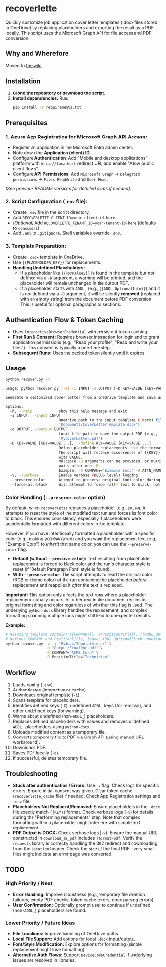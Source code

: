 # recoverlette

Quickly customize job application cover letter templates (.docx files stored in OneDrive) by replacing placeholders and exporting the result as a PDF locally. This script uses the Microsoft Graph API for file access and PDF conversion.

## Why and Wherefore

Moved to [the wiki](https://github.com/scottvr/recoverlette/wiki)

## Installation

1.  **Clone the repository or download the script.**
2.  **Install dependencies:** Run:
    ```bash
    pip install -r requirements.txt
    ```

## Prerequisites

### 1. Azure App Registration for Microsoft Graph API Access:

* Register an application in the Microsoft Entra admin center.
* Note down the **Application (client) ID**.
* Configure **Authentication**: Add "Mobile and desktop applications" platform with `http://localhost` redirect URI, and enable "Allow public client flows".
* Configure **API Permissions**: Add `Microsoft Graph` -> `Delegated permissions` -> `Files.ReadWrite` and `User.Read`.

*(See previous README versions for detailed steps if needed).*

### 2. Script Configuration (`.env` file):

* Create `.env` file in the script directory.
* Add `RECOVERLETTE_CLIENT_ID=your-client-id-here`.
* *(Optional)* Add `RECOVERLETTE_TENANT_ID=your-tenant-id-here` (defaults to `consumers`).
* Add `.env` to `.gitignore`. Shell variables override `.env`.

### 3. Template Preparation:

* Create `.docx` template in OneDrive.
* Use `{{PLACEHOLDER_KEY}}` for replacements.
* **Handling Undefined Placeholders:**
    * If a placeholder like `{{NormalKey}}` is found in the template but not defined via a `-D` argument, a warning will be printed, and the placeholder will remain unchanged in the output PDF.
    * If a placeholder starts with `ADDL_` (e.g., `{{ADDL_OptionalInfo}}`) and it is *not* defined via a `-D` argument, it will be silently **removed** (replaced with an empty string) from the document before PDF conversion. This is useful for optional paragraphs or sections.

## Authentication Flow & Token Caching

* Uses `InteractiveBrowserCredential` with persistent token caching.
* **First Run & Consent:** Requires browser interaction for login and to grant application permissions (e.g., "Read your profile", "Read and write your files"). This consent is typically a one-time step.
* **Subsequent Runs:** Uses the cached token silently until it expires.

## Usage

```bash
python recover.py -h

usage: python recover.py [-h] -i INPUT -o OUTPUT [-D KEY=VALUE [KEY=VALUE ...]] [-v]

Generate a customized cover letter from a OneDrive template and save as local PDF.

options:
  -h, --help            show this help message and exit
  -i INPUT, --input INPUT
                        OneDrive path to the input template (.docx) file (e.g.,
                        'Documents/CoverLetterTemplate.docx')
  -o OUTPUT, --output OUTPUT
                        Local file path to save the output PDF (e.g.,
                        'MyCoverLetter.pdf')
  -D KEY=VALUE [KEY=VALUE ...], --define KEY=VALUE [KEY=VALUE ...]
                        Define placeholder replacements. Use the format KEY=VALUE.
                        The script will replace occurrences of {{KEY}} in the template
                        with VALUE.
                        Multiple -D arguments can be provided, or multiple KEY=VALUE
                        pairs after one -D.
                        Example: -D COMPANY="Example Inc." -D ATTN_NAME="Ms. Smith"
  -v, --verbose         Enable verbose (DEBUG level) logging.
  --preserve-color      Attempt to preserve original font color during replacement instead of forcing black.
  --force-all-black     Will attempt to force *all* text to black, not just replaced placeholders. Due to styles or some such nonsense, this does not always work.
```

### Color Handling (`--preserve-color` option)
By default, when `recoverlette` replaces a placeholder (e.g., `@KEY@`), it attempts to reset the style of the modified text run and forces its font color to black. This ensures consistency, especially if placeholders were accidentally formatted with different colors in the template.

However, if you have intentionally formatted a placeholder with a specific color (e.g., making `@COMPANY@` red) and you want the replacement text (e.g., "Example Corp") to *inherit* that same color, you can use the `--preserve-color` flag.

* **Default (without `--preserve-color`):** Text resulting from placeholder replacement is forced to black color and the run's character style is reset (if 'Default Paragraph Font' style is found).
* **With `--preserve-color`:** The script attempts to read the original color (RGB or theme color) of the run containing the placeholder *before* replacement and reapplies it *after* the text is replaced.

**Important:** This option only affects the text runs where a placeholder replacement actually occurs. All other text in the document retains its original formatting and color regardless of whether this flag is used. The underlying `python-docx` library handles the replacement, and complex formatting spanning multiple runs might still lead to unexpected results.

**Example:**

```bash
# Assuming template contains {{COMPANY}}, {{PositionTitle}}, {{ADDL_OptionalBlurb}}
# Defines COMPANY and PositionTitle, leaves ADDL_OptionalBlurb undefined (it will be removed).
python recover.py -v -i "MyDocs/Template.docx" \
                  -o "Output/FinalDoc.pdf" \
                  -D COMPANY="ACME Corp" \
                  -D PositionTitle="Technician" 
```

## Workflow

1.  Loads config (`.env`).
2.  Authenticates (interactive or cache).
3.  Downloads original template (`-i`).
4.  Scans template for placeholders.
5.  Identifies defined keys (`-D`), undefined `ADDL_` keys (for removal), and other undefined keys (for warning).
6.  Warns about undefined (non-`ADDL_`) placeholders.
7.  Replaces defined placeholders with values and removes undefined `ADDL_` placeholders using `python-docx`.
8.  Uploads modified content as a temporary file.
9.  Converts temporary file to PDF via Graph API (using manual URL workaround).
10. Downloads PDF.
11. Saves PDF locally (`-o`).
12. If successful, deletes temporary file.

## Troubleshooting

* **Stuck after authentication / Errors:** Use `-v` flag. Check logs for specific errors. Ensure initial consent was given. Clear token cache (`recoverlette_cache` file) if needed. Check App Registration settings and `.env` file.
* **Placeholders Not Replaced/Removed:** Ensure placeholders in the `.docx` file exactly match `{{KEY}}` format. Check verbose logs (`-v`) for details during the "Performing replacements" step. Note that complex formatting within a placeholder might interfere with simple text replacement.
* **PDF Output is DOCX:** Check verbose logs (`-v`). Ensure the manual URL constructed in `download_as_pdf` includes `?format=pdf`. Verify the `requests` library is correctly handling the 302 redirect and downloading from the `Location` header. Check the size of the final PDF - very small files might indicate an error page was converted.

## TODO

### High Priority / Next
* **Error Handling:** Improve robustness (e.g., temporary file deletion failures, empty PDF checks, token cache errors, docx parsing errors).
* **User Confirmation:** Optionally prompt user to continue if undefined (non-`ADDL_`) placeholders are found.

### Lower Priority / Future Ideas
* **File Locations:** Improve handling of OneDrive paths.
* **Local File Support:** Add options for local `.docx` input/output.
* **Font/Style Modification:** Explore options for formatting (simple replacement might lose formatting).
* **Alternative Auth Flows:** Support `DeviceCodeCredential` if underlying issues are resolved in libraries.
